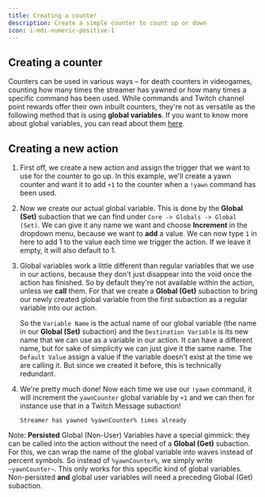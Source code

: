 ```yaml
---
title: Creating a counter
description: Create a simple counter to count up or down
icon: i-mdi-numeric-positive-1
---
```


## Creating a counter

Counters can be used in various ways – for death counters in videogames, counting how many times the streamer has yawned or how many times a specific command has been used. While commands and Twitch channel point rewards offer their own inbuilt counters, they're not as versatile as the following method that is using **global variables**. If you want to know more about global variables, you can read about them [here](https://docs.streamer.bot/guide/variables#global-variables).

## Creating a new action

1. First off, we create a new action and assign the trigger that we want to use for the counter to go up. In this example, we'll create a yawn counter and want it to add `+1` to the counter when a `!yawn` command has been used.

2. Now we create our actual global variable. This is done by the **Global (Set)**  subaction that we can find under `Core -> Globals -> Global (Set)`. We can give it any name we want and choose **Increment** in the dropdown menu, because we want to **add** a value. We can now type `1` in here to add 1 to the value each time we trigger the action. If we leave it empty, it will also default to 1.

3. Global variables work a little different than regular variables that we use in our actions, because they don't just disappear into the void once the action has finished. So by default they're not available within the action, unless we **call** them. For that we create a **Global (Get)** subaction to bring our newly created global variable from the first subaction as a regular variable into our action.

   So the `Variable Name` is the actual name of our global variable (the name in our **Global (Set)** subaction) and the `Destination Variable` is its new name that we can use as a variable in our action. It can have a different name, but for sake of simplicity we can just give it the same name. The `Default Value` assign a value if the variable doesn't exist at the time we are calling it. But since we created it before, this is technically redundant.

4. We're pretty much done! Now each time we use our `!yawn` command, it will increment the `yawnCounter` global variable by `+1` and we can then for instance use that in a Twitch Message subaction!

   `Streamer has yawned %yawnCounter% times already`


Note: **Persisted** Global (Non-User) Variables have a special gimmick: they can be called into the action without the need of a **Global (Get)** subaction. For this, we can wrap the name of the global variable into waves instead of percent symbols. So instead of `%yawnCounter%`, we simply write `~yawnCounter~`. This only works for this specific kind of global variables. Non-persisted **and** global user variables will need a preceding Global (Get) subaction.
